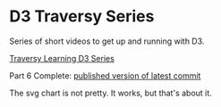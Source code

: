 # D3 Traversy Series

Series of short videos to get up and running with D3.

[Traversy Learning D3 Series](https://www.youtube.com/playlist?list=PLillGF-RfqbY8Vy_G5WxXwhZx4eXI6Oea)

Part 6 Complete: [published version of latest commit](https://traversy-d3-kpgsctkbds.now.sh)

The svg chart is not pretty. It works, but that's about it.
